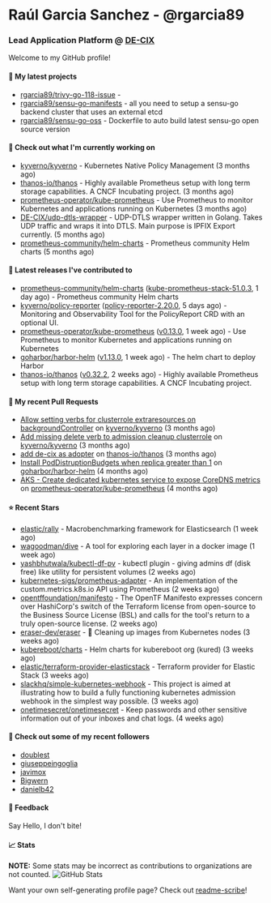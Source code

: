 # Raúl Garcia Sanchez - @rgarcia89
### Lead Application Platform @ [DE-CIX](https://de-cix.net/)

Welcome to my GitHub profile!

#### 🌱 My latest projects

- [rgarcia89/trivy-go-118-issue](https://github.com/rgarcia89/trivy-go-118-issue) - 
- [rgarcia89/sensu-go-manifests](https://github.com/rgarcia89/sensu-go-manifests) - all you need to setup a sensu-go backend cluster that uses an external etcd
- [rgarcia89/sensu-go-oss](https://github.com/rgarcia89/sensu-go-oss) - Dockerfile to auto build latest sensu-go open source version

#### 👷 Check out what I'm currently working on

- [kyverno/kyverno](https://github.com/kyverno/kyverno) - Kubernetes Native Policy Management (3 months ago)
- [thanos-io/thanos](https://github.com/thanos-io/thanos) - Highly available Prometheus setup with long term storage capabilities. A CNCF Incubating project. (3 months ago)
- [prometheus-operator/kube-prometheus](https://github.com/prometheus-operator/kube-prometheus) - Use Prometheus to monitor Kubernetes and applications running on Kubernetes (3 months ago)
- [DE-CIX/udp-dtls-wrapper](https://github.com/DE-CIX/udp-dtls-wrapper) - UDP-DTLS wrapper written in Golang. Takes UDP traffic and wraps it into DTLS. Main purpose is IPFIX Export currently. (5 months ago)
- [prometheus-community/helm-charts](https://github.com/prometheus-community/helm-charts) - Prometheus community Helm charts (5 months ago)

#### 🔭 Latest releases I've contributed to

- [prometheus-community/helm-charts](https://github.com/prometheus-community/helm-charts) ([kube-prometheus-stack-51.0.3](https://github.com/prometheus-community/helm-charts/releases/tag/kube-prometheus-stack-51.0.3), 1 day ago) - Prometheus community Helm charts
- [kyverno/policy-reporter](https://github.com/kyverno/policy-reporter) ([policy-reporter-2.20.0](https://github.com/kyverno/policy-reporter/releases/tag/policy-reporter-2.20.0), 5 days ago) - Monitoring and Observability Tool for the PolicyReport CRD with an optional UI.
- [prometheus-operator/kube-prometheus](https://github.com/prometheus-operator/kube-prometheus) ([v0.13.0](https://github.com/prometheus-operator/kube-prometheus/releases/tag/v0.13.0), 1 week ago) - Use Prometheus to monitor Kubernetes and applications running on Kubernetes
- [goharbor/harbor-helm](https://github.com/goharbor/harbor-helm) ([v1.13.0](https://github.com/goharbor/harbor-helm/releases/tag/v1.13.0), 1 week ago) - The helm chart to deploy Harbor
- [thanos-io/thanos](https://github.com/thanos-io/thanos) ([v0.32.2](https://github.com/thanos-io/thanos/releases/tag/v0.32.2), 2 weeks ago) - Highly available Prometheus setup with long term storage capabilities. A CNCF Incubating project.

#### 🔨 My recent Pull Requests

- [Allow setting verbs for clusterrole extraresources on backgroundController](https://github.com/kyverno/kyverno/pull/7380) on [kyverno/kyverno](https://github.com/kyverno/kyverno) (3 months ago)
- [Add missing delete verb to admission cleanup clusterrole](https://github.com/kyverno/kyverno/pull/7375) on [kyverno/kyverno](https://github.com/kyverno/kyverno) (3 months ago)
- [add de-cix as adopter](https://github.com/thanos-io/thanos/pull/6386) on [thanos-io/thanos](https://github.com/thanos-io/thanos) (3 months ago)
- [Install PodDistruptionBudgets when replica greater than 1](https://github.com/goharbor/harbor-helm/pull/1509) on [goharbor/harbor-helm](https://github.com/goharbor/harbor-helm) (4 months ago)
- [AKS - Create dedicated kubernetes service to expose CoreDNS metrics](https://github.com/prometheus-operator/kube-prometheus/pull/2107) on [prometheus-operator/kube-prometheus](https://github.com/prometheus-operator/kube-prometheus) (4 months ago)

#### ⭐ Recent Stars

- [elastic/rally](https://github.com/elastic/rally) - Macrobenchmarking framework for Elasticsearch (1 week ago)
- [wagoodman/dive](https://github.com/wagoodman/dive) - A tool for exploring each layer in a docker image (1 week ago)
- [yashbhutwala/kubectl-df-pv](https://github.com/yashbhutwala/kubectl-df-pv) - kubectl plugin - giving admins df (disk free) like utility for persistent volumes (2 weeks ago)
- [kubernetes-sigs/prometheus-adapter](https://github.com/kubernetes-sigs/prometheus-adapter) - An implementation of the custom.metrics.k8s.io API using Prometheus (2 weeks ago)
- [opentffoundation/manifesto](https://github.com/opentffoundation/manifesto) - The OpenTF Manifesto expresses concern over HashiCorp&#39;s switch of the Terraform license from open-source to the Business Source License (BSL) and calls for the tool&#39;s return to a truly open-source license. (2 weeks ago)
- [eraser-dev/eraser](https://github.com/eraser-dev/eraser) - 🧹 Cleaning up images from Kubernetes nodes (3 weeks ago)
- [kubereboot/charts](https://github.com/kubereboot/charts) - Helm charts for kubereboot org (kured) (3 weeks ago)
- [elastic/terraform-provider-elasticstack](https://github.com/elastic/terraform-provider-elasticstack) - Terraform provider for Elastic Stack (3 weeks ago)
- [slackhq/simple-kubernetes-webhook](https://github.com/slackhq/simple-kubernetes-webhook) - This project is aimed at illustrating how to build a fully functioning kubernetes admission webhook in the simplest way possible. (3 weeks ago)
- [onetimesecret/onetimesecret](https://github.com/onetimesecret/onetimesecret) - Keep passwords and other sensitive information out of your inboxes and chat logs. (4 weeks ago)

#### 👯 Check out some of my recent followers

- [doublest](https://github.com/doublest)
- [giuseppeingoglia](https://github.com/giuseppeingoglia)
- [javimox](https://github.com/javimox)
- [Bigwern](https://github.com/Bigwern)
- [danielb42](https://github.com/danielb42)

#### 💬 Feedback

Say Hello, I don't bite!

#### 📈 Stats

**NOTE:** Some stats may be incorrect as contributions to organizations are not counted.
![GitHub Stats](https://github-readme-stats.vercel.app/api?username=rgarcia89&count_private=false&theme=tokyonight&show_icons=true)

Want your own self-generating profile page? Check out [readme-scribe](https://github.com/muesli/readme-scribe)!
